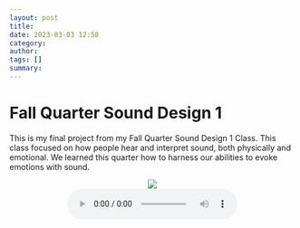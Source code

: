 ```yaml
---
layout: post
title: 
date: 2023-03-03 12:58
category: 
author: 
tags: []
summary: 
---
```


# Fall Quarter Sound Design 1

This is my final project from my Fall Quarter Sound Design 1 Class. This class focused on how people hear and interpret sound, both physically and emotional. We learned this quarter how to harness our abilities to evoke emotions with sound.

<div style="text-align:center">
    <img src="/assets/sounds/DES208/image.jpg">
    <br>
    <audio controls="controls">
        <source type="audio/wav" src="/assets/sounds/DES208/audio.wav">
    <p>Your browser does not support the audio element.</p>
    </audio>
</div>

